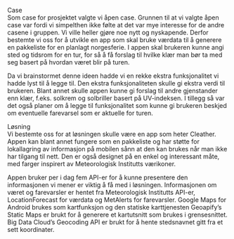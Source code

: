 Case <br>
Som case for prosjektet valgte vi åpen case. Grunnen til at vi valgte åpen case var fordi vi simpelthen ikke 
følte at det var mye interesse for de andre casene i gruppen. Vi ville heller gjøre noe nytt og nyskapende. 
Derfor bestemte vi oss for å utvikle en app som skal bruke værdata til å generere en pakkeliste for en planlagt 
norgesferie. I appen skal brukeren kunne angi sted og tidsrom for en tur, for så å få forslag til hvilke klær 
man bør ta med seg basert på hvordan været blir på turen.

Da vi brainstormet denne ideen hadde vi en rekke ekstra funksjonalitet vi hadde lyst til å legge til. Den ekstra 
funksjonaliteten skulle gi ekstra verdi til brukeren. Blant annet skulle appen kunne gi forslag til andre 
gjenstander enn klær, f.eks. solkrem og solbriller basert på UV-indeksen. I tillegg så var det også planer om 
å legge til funksjonalitet som kunne gi brukeren beskjed om eventuelle farevarsel som er aktuelle for turen.

Løsning <br>
Vi bestemte oss for at løsningen skulle være en app som heter Cleather. Appen kan blant annet fungere som en 
pakkeliste og har støtte for lokallagring av informasjon på mobilen sånn at den kan brukes når man ikke har 
tilgang til nett. Den er også designet på en enkel og interessant måte, med farger inspirert av Meteorologisk 
Institutts værikoner.

Appen bruker per i dag fem API-er for å kunne presentere den informasjonen vi mener er viktig å få med i 
løsningen. Informasjonen om været og farevarsler er hentet fra Meteorologisk Institutts API-er, LocationForecast 
for værdata og MetAlerts for farevarsler. Google Maps for Android brukes som kartfunksjon og den statiske 
karttjenesten Geoapify’s Static Maps er brukt for å generere et kartutsnitt som brukes i grensesnittet. Big Data 
Cloud’s Geocoding API er brukt for å hente stedsnavnet gitt fra et sett koordinater.
